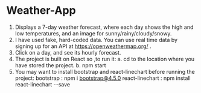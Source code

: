 # Weather-App
1. Displays a 7-day weather forecast, where each day shows the high and low temperatures, and an image for sunny/rainy/cloudy/snowy. 
2. I have used fake, hard-coded data. You can use real time data by signing up for an API at https://openweathermap.org/ .
3. Click on a day, and see its hourly forecast. 
4. The project is built on React so ,to run it:
  a. cd to the location where you have stored the project.
  b. npm start
5. You may want to install bootstrap and react-linechart before running the project:
  bootstrap : npm i bootstrap@4.5.0
  react-linechart : npm install react-linechart --save
